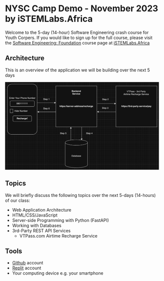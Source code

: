 # NYSC Camp Demo - November 2023 by iSTEMLabs.Africa

Welcome to the 5-day (14-hour) Software Engineering crash course for Youth Corpers. If you would like to sign up for the full course, please visit the [Software Engineering: Foundation](https://istemlabs.africa/software-engineering-track/foundation-course) course page at [iSTEMLabs.Africa](https://www.istemlabs.africa)

## Architecture
This is an overview of the application we will be building over the next 5 days

![Architecture](nysc_camp_demo.png)

## Topics

We will briefly discuss the following topics over the next 5-days (14-hours) of our class:

* Web Application Architecture
* HTML/CSS/JavaScript
* Server-side Programming with Python (FastAPI)
* Working with Databases
* 3rd-Party REST API Services 
  * VTPass.com Airtime Recharge Service


## Tools

* [Github](https://github.com) account
* [Replit](https://replit.com) account
* Your computing device e.g. your smartphone
